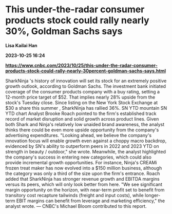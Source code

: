 # This under-the-radar consumer products stock could rally nearly 30%, Goldman Sachs says
**Lisa Kailai Han**

**2023-10-25 16:24**

**https://www.cnbc.com/2023/10/25/this-under-the-radar-consumer-products-stock-could-rally-nearly-30percent-goldman-sachs-says.html**

SharkNinja 's history of innovation will set its stock for an extremely positive growth outlook, according to Goldman Sachs. The investment bank initiated coverage of the consumer products company with a buy rating, setting a 12-month price target of $52. That implies nearly 28% upside from the stock's Tuesday close. Since listing on the New York Stock Exchange at $30 a share this summer , SharkNinja has rallied 36%. SN YTD mountain SN YTD chart Analyst Brooke Roach pointed to the firm's established track record of market disruption and solid growth across product lines. Given both Shark and Ninja's relatively low unaided brand awareness, the analyst thinks there could be even more upside opportunity from the company's advertising expenditures. "Looking ahead, we believe the company's innovation focus will enable growth even against a choppy macro backdrop, evidenced by SN's ability to outperform peers in 2022 and 2023 YTD on strength in beauty / outdoor," she wrote. Meanwhile, the analyst highlighted the company's success in entering new categories, which could also provide incremental growth opportunities. For instance, Ninja's CREAMi frozen treat maker has now evolved into a $150 million business, although the category was only a third of the size upon the firm's entrance. Roach added that SharkNinja has stronger revenue growth and EBITDA margins versus its peers, which will only look better from here. "We see significant margin opportunity on the horizon, with near-term profit set to benefit from transitory cost recapture tailwinds (freight and input costs), while longer-term EBIT margins can benefit from leverage and marketing efficiency," the analyst wrote. — CNBC's Michael Bloom contributed to this report.